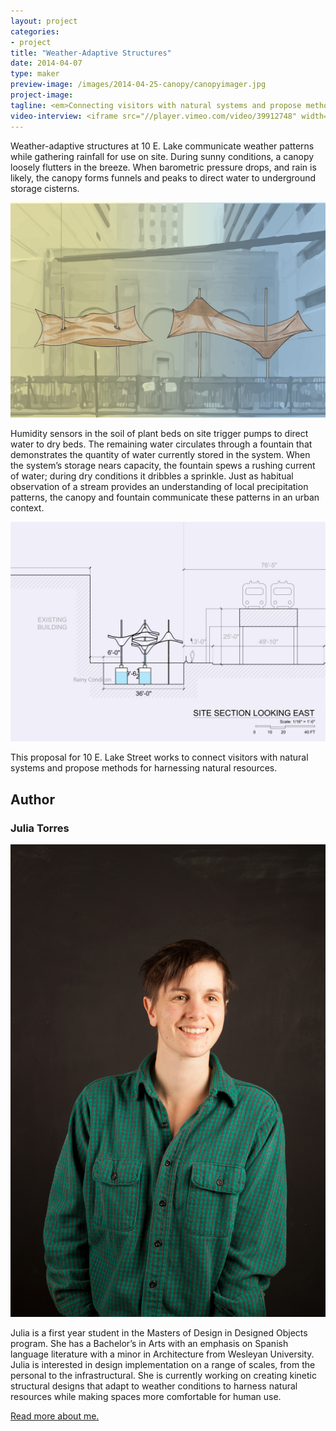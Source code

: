 ```yaml
---
layout: project
categories: 
- project
title: "Weather-Adaptive Structures"
date: 2014-04-07
type: maker
preview-image: /images/2014-04-25-canopy/canopyimager.jpg
project-image:
tagline: <em>Connecting visitors with natural systems and propose methods for harnessing natural resources.</em>
video-interview: <iframe src="//player.vimeo.com/video/39912748" width="500" height="281" frameborder="0" webkitallowfullscreen mozallowfullscreen allowfullscreen></iframe> <p class="col-md-10 col-md-offset-3"><a href="http://vimeo.com/39912748">SAIC AGC GFRY Studio mock-up test</a> from <a href="http://vimeo.com/user10322039">David Evancho</a> on <a href="https://vimeo.com">Vimeo</a>.</p>
---
```


<p class="col-md-8 col-md-offset-2"> Weather-adaptive structures at 10 E. Lake communicate weather patterns while gathering rainfall for use on site. During sunny conditions, a canopy loosely flutters in the breeze. When barometric pressure drops, and rain is likely, the canopy forms funnels and peaks to direct water to underground storage cisterns.</p>

<p class="col-md-10 col-md-offset-1"><img class="img-responsive img-thumbnail" src="/images/2014-04-25-canopy/canopyimage2.jpg" alt="Module Sketch"/></p>


<p class="col-md-8 col-md-offset-2"> Humidity sensors in the soil of plant beds on site trigger pumps to direct water to dry beds. The remaining water circulates through a fountain that demonstrates the quantity of water currently stored in the system. When the system’s storage nears capacity, the fountain spews a rushing current of water; during dry conditions it dribbles a sprinkle. Just as habitual observation of a stream provides an understanding of local precipitation patterns, the canopy and fountain communicate these patterns in an urban context.</p>


<p class="col-md-10 col-md-offset-1"><img class="img-responsive img-thumbnail" src="/images/2014-04-25-canopy/canopysection.jpg" alt="Module Rain"/></p>


<p class="col-md-8 col-md-offset-2"> This proposal for 10 E. Lake Street works to connect visitors with natural systems and propose methods for harnessing natural resources. </p>

<h2 class="col-md-10 col-md-offset-2">Author</h2>
	
<h3 class="col-md-10 col-md-offset-2">Julia Torres</h3>

<p  class="col-md-2 pull-right"><img class="img-responsive img-rounded img-author" src="/images/2014-04-25-canopy/julia.jpg" alt="Julia"/></p>

<p class="col-md-7 col-md-offset-2">
	Julia is a first year student in the Masters of Design in Designed Objects program. She has a Bachelor’s in Arts with an emphasis on Spanish language literature with a minor in Architecture from Wesleyan University. Julia is interested in design implementation on a range of scales, from the personal to the infrastructural. She is currently working on creating kinetic structural designs that adapt to weather conditions to harness natural resources while making spaces more comfortable for human use.
</p>

<p class="class-md-12 col-md-offset-7 icon-file-text">
	<a href='/docs/JT_saic.pdf' target="_blank">Read more about me.</a>
</p>



